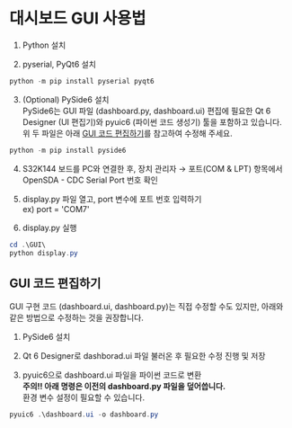 # 대시보드 GUI 사용법

1. Python 설치

2. pyserial, PyQt6 설치
```powershell
python -m pip install pyserial pyqt6
```

3. (Optional) PySide6 설치  
PySide6는 GUI 파일 (dashboard.py, dashboard.ui) 편집에 필요한 Qt 6 Designer (UI 편집기)와 pyuic6 (파이썬 코드 생성기) 툴을 포함하고 있습니다.  
위 두 파일은 아래 [GUI 코드 편집하기](#gui-코드-편집하기)를 참고하여 수정해 주세요.
```powershell
python -m pip install pyside6
```

4. S32K144 보드를 PC와 연결한 후, 장치 관리자 → 포트(COM & LPT) 항목에서 OpenSDA - CDC Serial Port 번호 확인

5. display.py 파일 열고, port 변수에 포트 번호 입력하기  
ex) port = 'COM7'
6. display.py 실행
```powershell
cd .\GUI\
python display.py
```

## GUI 코드 편집하기
GUI 구현 코드 (dashboard.ui, dashboard.py)는 직접 수정할 수도 있지만, 아래와 같은 방법으로 수정하는 것을 권장합니다.
1. PySide6 설치

2. Qt 6 Designer로 dashborad.ui 파일 불러온 후 필요한 수정 진행 및 저장

3. pyuic6으로 dashboard.ui 파일을 파이썬 코드로 변환  
**주의!! 아래 명령은 이전의 dashboard.py 파일을 덮어씁니다.**  
환경 변수 설정이 필요할 수 있습니다.
```powershell
pyuic6 .\dashboard.ui -o dashboard.py
```
